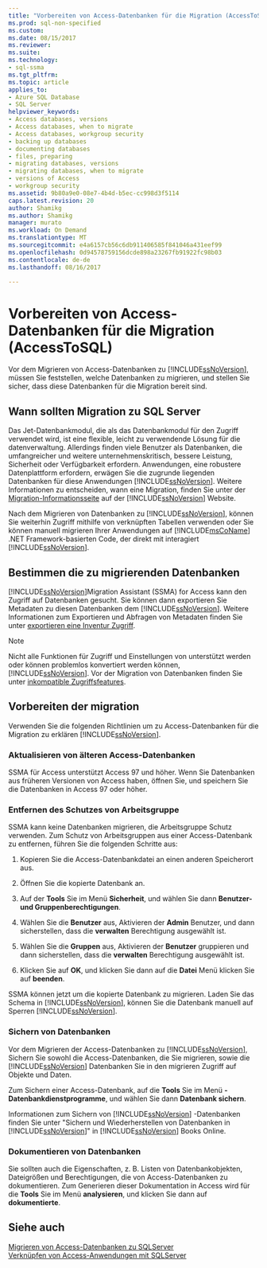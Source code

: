 ```yaml
---
title: "Vorbereiten von Access-Datenbanken für die Migration (AccessToSQL) | Microsoft Docs"
ms.prod: sql-non-specified
ms.custom: 
ms.date: 08/15/2017
ms.reviewer: 
ms.suite: 
ms.technology:
- sql-ssma
ms.tgt_pltfrm: 
ms.topic: article
applies_to:
- Azure SQL Database
- SQL Server
helpviewer_keywords:
- Access databases, versions
- Access databases, when to migrate
- Access databases, workgroup security
- backing up databases
- documenting databases
- files, preparing
- migrating databases, versions
- migrating databases, when to migrate
- versions of Access
- workgroup security
ms.assetid: 9b80a9e0-08e7-4b4d-b5ec-cc998d3f5114
caps.latest.revision: 20
author: Shamikg
ms.author: Shamikg
manager: murato
ms.workload: On Demand
ms.translationtype: MT
ms.sourcegitcommit: e4a6157cb56c6db911406585f841046a431eef99
ms.openlocfilehash: 0d94578759156dcde898a23267fb91922fc98b03
ms.contentlocale: de-de
ms.lasthandoff: 08/16/2017

---
```

# <a name="preparing-access-databases-for-migration-accesstosql"></a>Vorbereiten von Access-Datenbanken für die Migration (AccessToSQL)
Vor dem Migrieren von Access-Datenbanken zu [!INCLUDE[ssNoVersion](../../includes/ssnoversion_md.md)], müssen Sie feststellen, welche Datenbanken zu migrieren, und stellen Sie sicher, dass diese Datenbanken für die Migration bereit sind.  
  
## <a name="determining-when-to-migrate-to-sql-server"></a>Wann sollten Migration zu SQL Server  
Das Jet-Datenbankmodul, die als das Datenbankmodul für den Zugriff verwendet wird, ist eine flexible, leicht zu verwendende Lösung für die datenverwaltung. Allerdings finden viele Benutzer als Datenbanken, die umfangreicher und weitere unternehmenskritisch, bessere Leistung, Sicherheit oder Verfügbarkeit erfordern. Anwendungen, eine robustere Datenplattform erfordern, erwägen Sie die zugrunde liegenden Datenbanken für diese Anwendungen [!INCLUDE[ssNoVersion](../../includes/ssnoversion_md.md)]. Weitere Informationen zu entscheiden, wann eine Migration, finden Sie unter der [Migration-Informationsseite](http://go.microsoft.com/fwlink/?LinkId=68571) auf der [!INCLUDE[ssNoVersion](../../includes/ssnoversion_md.md)] Website.  
  
Nach dem Migrieren von Datenbanken zu [!INCLUDE[ssNoVersion](../../includes/ssnoversion_md.md)], können Sie weiterhin Zugriff mithilfe von verknüpften Tabellen verwenden oder Sie können manuell migrieren Ihrer Anwendungen auf [!INCLUDE[msCoName](../../includes/msconame_md.md)] .NET Framework-basierten Code, der direkt mit interagiert [!INCLUDE[ssNoVersion](../../includes/ssnoversion_md.md)].  
  
## <a name="determining-which-databases-to-migrate"></a>Bestimmen die zu migrierenden Datenbanken  
[!INCLUDE[ssNoVersion](../../includes/ssnoversion_md.md)]Migration Assistant (SSMA) for Access kann den Zugriff auf Datenbanken gesucht. Sie können dann exportieren Sie Metadaten zu diesen Datenbanken dem [!INCLUDE[ssNoVersion](../../includes/ssnoversion_md.md)]. Weitere Informationen zum Exportieren und Abfragen von Metadaten finden Sie unter [exportieren eine Inventur Zugriff](http://msdn.microsoft.com/7e1941fb-3d14-4265-aff6-c77a4026d0ed).  

   > [!NOTE]
   > Nicht alle Funktionen für Zugriff und Einstellungen von unterstützt werden oder können problemlos konvertiert werden können, [!INCLUDE[ssNoVersion](../../includes/ssnoversion_md.md)]. Vor der Migration von Datenbanken finden Sie unter [inkompatible Zugriffsfeatures](http://msdn.microsoft.com/99d45b9c-e3b9-4d56-8c25-b594b887ace1).
  
## <a name="preparing-for-migration"></a>Vorbereiten der migration  
Verwenden Sie die folgenden Richtlinien um zu Access-Datenbanken für die Migration zu erklären [!INCLUDE[ssNoVersion](../../includes/ssnoversion_md.md)].  
  
### <a name="upgrading-older-access-databases"></a>Aktualisieren von älteren Access-Datenbanken  
SSMA für Access unterstützt Access 97 und höher. Wenn Sie Datenbanken aus früheren Versionen von Access haben, öffnen Sie, und speichern Sie die Datenbanken in Access 97 oder höher.  
  
### <a name="removing-workgroup-protection"></a>Entfernen des Schutzes von Arbeitsgruppe  
SSMA kann keine Datenbanken migrieren, die Arbeitsgruppe Schutz verwenden. Zum Schutz von Arbeitsgruppen aus einer Access-Datenbank zu entfernen, führen Sie die folgenden Schritte aus:  
  
1.  Kopieren Sie die Access-Datenbankdatei an einen anderen Speicherort aus.  
  
2.  Öffnen Sie die kopierte Datenbank an.  
  
3.  Auf der **Tools** Sie im Menü **Sicherheit**, und wählen Sie dann **Benutzer- und Gruppenberechtigungen**.  
  
4.  Wählen Sie die **Benutzer** aus, Aktivieren der **Admin** Benutzer, und dann sicherstellen, dass die **verwalten** Berechtigung ausgewählt ist.  
  
5.  Wählen Sie die **Gruppen** aus, Aktivieren der **Benutzer** gruppieren und dann sicherstellen, dass die **verwalten** Berechtigung ausgewählt ist.  
  
6.  Klicken Sie auf **OK**, und klicken Sie dann auf die **Datei** Menü klicken Sie auf **beenden**.  
  
SSMA können jetzt um die kopierte Datenbank zu migrieren. Laden Sie das Schema in [!INCLUDE[ssNoVersion](../../includes/ssnoversion_md.md)], können Sie die Datenbank manuell auf Sperren [!INCLUDE[ssNoVersion](../../includes/ssnoversion_md.md)].  
  
### <a name="backing-up-databases"></a>Sichern von Datenbanken  
Vor dem Migrieren der Access-Datenbanken zu [!INCLUDE[ssNoVersion](../../includes/ssnoversion_md.md)], Sichern Sie sowohl die Access-Datenbanken, die Sie migrieren, sowie die [!INCLUDE[ssNoVersion](../../includes/ssnoversion_md.md)] Datenbanken Sie in den migrieren Zugriff auf Objekte und Daten.  
  
Zum Sichern einer Access-Datenbank, auf die **Tools** Sie im Menü **-Datenbankdienstprogramme**, und wählen Sie dann **Datenbank sichern**.  
  
Informationen zum Sichern von [!INCLUDE[ssNoVersion](../../includes/ssnoversion_md.md)] -Datenbanken finden Sie unter "Sichern und Wiederherstellen von Datenbanken in [!INCLUDE[ssNoVersion](../../includes/ssnoversion_md.md)]" in [!INCLUDE[ssNoVersion](../../includes/ssnoversion_md.md)] Books Online.  
  
### <a name="documenting-databases"></a>Dokumentieren von Datenbanken  
Sie sollten auch die Eigenschaften, z. B. Listen von Datenbankobjekten, Dateigrößen und Berechtigungen, die von Access-Datenbanken zu dokumentieren. Zum Generieren dieser Dokumentation in Access wird für die **Tools** Sie im Menü **analysieren**, und klicken Sie dann auf **dokumentierte**.  
  
## <a name="see-also"></a>Siehe auch  
[Migrieren von Access-Datenbanken zu SQLServer](http://msdn.microsoft.com/76a3abcf-2998-4712-9490-fe8d872c89ca)  
[Verknüpfen von Access-Anwendungen mit SQLServer](http://msdn.microsoft.com/82374ad2-7737-4164-a489-13261ba393d4)

